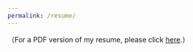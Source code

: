 ```yaml
---
permalink: /resume/
---
```



（For a PDF version of my resume, please click [here](/files/Dennis_Hu_Resume_0616.pdf).）


